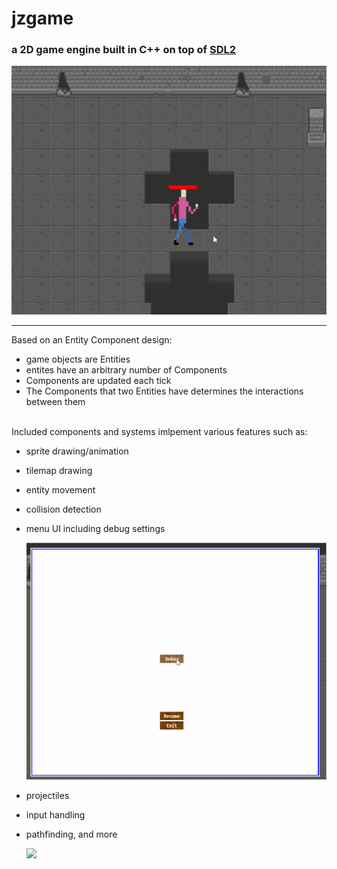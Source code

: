# jzgame
### a 2D game engine built in C++ on top of [SDL2](https://www.libsdl.org/)
![](assets/enter_23.gif)
___
Based on an Entity Component design:
- game objects are Entities
- entites have an arbitrary number of Components
- Components are updated each tick
- The Components that two Entities have determines the interactions between them  
 <br/>
Included components and systems imlpement various features such as:  

- sprite drawing/animation
- tilemap drawing
- entity movement
- collision detection
- menu UI including debug settings  
  
  ![](assets/settings_23.gif)
- projectiles
- input handling
- pathfinding, and more  
  
  ![](assets/pathfinding_23.gif)
